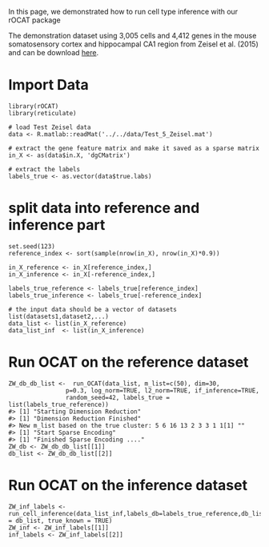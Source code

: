 In this page, we demonstrated how to run cell type inference with our
rOCAT package

The demonstration dataset using 3,005 cells and 4,412 genes in the mouse
somatosensory cortex and hippocampal CA1 region from Zeisel et
al. (2015) and can be download
[here](https://github.com/bowang-lab/OCAT/blob/master/vignettes/Clustering/Test_5_Zeisel.mat).

# Import Data

    library(rOCAT)
    library(reticulate)

    # load Test Zeisel data
    data <- R.matlab::readMat('../../data/Test_5_Zeisel.mat')

    # extract the gene feature matrix and make it saved as a sparse matrix
    in_X <- as(data$in.X, 'dgCMatrix')

    # extract the labels
    labels_true <- as.vector(data$true.labs)

# split data into reference and inference part

    set.seed(123)
    reference_index <- sort(sample(nrow(in_X), nrow(in_X)*0.9))
         
    in_X_reference <- in_X[reference_index,]
    in_X_inference <- in_X[-reference_index,]

    labels_true_reference <- labels_true[reference_index]
    labels_true_inference <- labels_true[-reference_index]

    # the input data should be a vector of datasets list(datasets1,dataset2,...)
    data_list <- list(in_X_reference)
    data_list_inf  <- list(in_X_inference)

# Run OCAT on the reference dataset

    ZW_db_db_list <-  run_OCAT(data_list, m_list=c(50), dim=30, 
                    p=0.3, log_norm=TRUE, l2_norm=TRUE, if_inference=TRUE, 
                    random_seed=42, labels_true = list(labels_true_reference))
    #> [1] "Starting Dimension Reduction"
    #> [1] "Dimension Reduction Finished"
    #> New m_list based on the true cluster: 5 6 16 13 2 3 3 1 1[1] ""
    #> [1] "Start Sparse Encoding"
    #> [1] "Finished Sparse Encoding ...."
    ZW_db <- ZW_db_db_list[[1]]
    db_list <- ZW_db_db_list[[2]]

# Run OCAT on the inference dataset

    ZW_inf_labels <- run_cell_inference(data_list_inf,labels_db=labels_true_reference,db_list = db_list, true_known = TRUE)
    ZW_inf <- ZW_inf_labels[[1]]
    inf_labels <- ZW_inf_labels[[2]]
